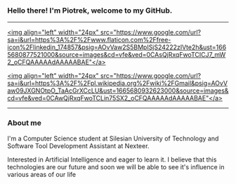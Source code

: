 ### Hello there! I'm Piotrek, welcome to my GitHub.

<hr/>

<a href="https://www.linkedin.com/in/piotr-kluziok/"><img align="left" width="24px" src="https://www.google.com/url?sa=i&url=https%3A%2F%2Fwww.flaticon.com%2Ffree-icon%2Flinkedin_174857&psig=AOvVaw2S5BMpISjS24222zIVte2h&ust=1665680877521000&source=images&cd=vfe&ved=0CAsQjRxqFwoTCICJ7_mW2_oCFQAAAAAdAAAAABAE"</a>

<a href="mailto:piotrkluziok@gmail.com"><img align="left" width="24px" src="https://www.google.com/url?sa=i&url=https%3A%2F%2Fpl.wikipedia.org%2Fwiki%2FGmail&psig=AOvVaw09JXGNOtpO_TaAcGrXCcLU&ust=1665680932623000&source=images&cd=vfe&ved=0CAwQjRxqFwoTCLin75SX2_oCFQAAAAAdAAAAABAE"</a>
<hr/>

### About me

I'm a Computer Science student at Silesian University of Technology and Software Tool Development Assistant at Nexteer.
  
Interested in Artificial Intelligence and eager to learn it. I believe that this technologies are our future and soon we will be able to see it's influence in various 
areas of our life

